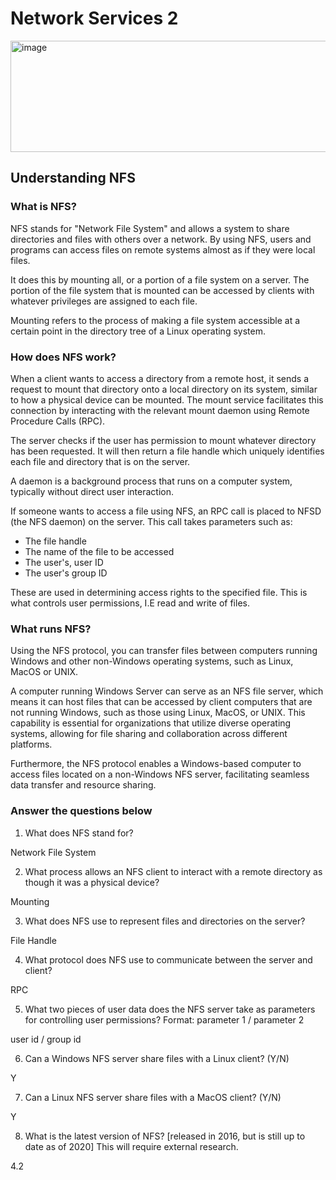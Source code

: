 # Network Services 2

<img width="895" height="178" alt="image" src="https://github.com/user-attachments/assets/c441ce65-5ba4-46c9-adc3-7f0122e77a86" />

## Understanding NFS

### What is NFS?

NFS stands for "Network File System" and allows a system to share directories and files with others over a network. By using NFS, users and programs can access files on remote systems almost as if they were local files.

It does this by mounting all, or a portion of a file system on a server. The portion of the file system that is mounted can be accessed by clients with whatever privileges are assigned to each file.

Mounting refers to the process of making a file system accessible at a certain point in the directory tree of a Linux operating system.

### How does NFS work?

When a client wants to access a directory from a remote host, it sends a request to mount that directory onto a local directory on its system, similar to how a physical device can be mounted. The mount service facilitates this connection by interacting with the relevant mount daemon using Remote Procedure Calls (RPC). 

The server checks if the user has permission to mount whatever directory has been requested. It will then return a file handle which uniquely identifies each file and directory that is on the server.

A daemon is a background process that runs on a computer system, typically without direct user interaction.

If someone wants to access a file using NFS, an RPC call is placed to NFSD (the NFS daemon) on the server. This call takes parameters such as:
- The file handle
- The name of the file to be accessed
- The user's, user ID
- The user's group ID

These are used in determining access rights to the specified file. This is what controls user permissions, I.E read and write of files.

### What runs NFS?

Using the NFS protocol, you can transfer files between computers running Windows and other non-Windows operating systems, such as Linux, MacOS or UNIX.

A computer running Windows Server can serve as an NFS file server, which means it can host files that can be accessed by client computers that are not running Windows, such as those using Linux, MacOS, or UNIX. This capability is essential for organizations that utilize diverse operating systems, allowing for file sharing and collaboration across different platforms. 

Furthermore, the NFS protocol enables a Windows-based computer to access files located on a non-Windows NFS server, facilitating seamless data transfer and resource sharing.

### Answer the questions below

1. What does NFS stand for?

Network File System

2. What process allows an NFS client to interact with a remote directory as though it was a physical device?

Mounting

3. What does NFS use to represent files and directories on the server?

File Handle

4. What protocol does NFS use to communicate between the server and client?

RPC

5. What two pieces of user data does the NFS server take as parameters for controlling user permissions? Format: parameter 1 / parameter 2

user id / group id

6. Can a Windows NFS server share files with a Linux client? (Y/N)

Y

7. Can a Linux NFS server share files with a MacOS client? (Y/N)

Y

8. What is the latest version of NFS? [released in 2016, but is still up to date as of 2020] This will require external research.

4.2



